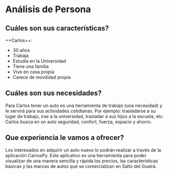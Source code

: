 
# **Análisis de Persona**

## Cuáles son sus características?

  ++Carlos++:
  
-	30 años
-	Trabaja
-	Estudia en la Universidad
-	Tiene una familia
-	Vive en casa propia 
-	Carece de movilidad propia

## Cuáles son sus necesidades?

Para Carlos tener un auto es una herramienta de trabajo (una necesidad) y le servirá para sus actividades cotidianas. Por ejemplo: trasladarse a su  lugar de trabajo, irse a la universidad, trasladar a sus hijos a la escuela, etc.
Carlos busca en un auto seguridad, confort, fuerza, espacio y ahorro. 	

## Que experiencia le vamos a ofrecer?
Los interesados en adquirir un auto nuevo lo podrán realizar a través de la aplicación CarrosPy.
Este aplicativo es una herramienta para poder visualizar de una manera sencilla y rápida los precios, las características básicas y las marcas de autos que se comercializan en Salto del Guairá.  
